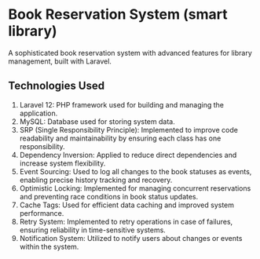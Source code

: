 # Book Reservation System (smart library)

A sophisticated book reservation system with advanced features for library management, built with Laravel.

## Technologies Used
1. Laravel 12: PHP framework used for building and managing the application.
2. MySQL: Database used for storing system data.
3. SRP (Single Responsibility Principle): Implemented to improve code readability and maintainability by ensuring each class has one responsibility.
4. Dependency Inversion: Applied to reduce direct dependencies and increase system flexibility.
5. Event Sourcing: Used to log all changes to the book statuses as events, enabling precise history tracking and recovery.
6. Optimistic Locking: Implemented for managing concurrent reservations and preventing race conditions in book status updates.
7. Cache Tags: Used for efficient data caching and improved system performance.
8. Retry System: Implemented to retry operations in case of failures, ensuring reliability in time-sensitive systems.
9. Notification System: Utilized to notify users about changes or events within the system.